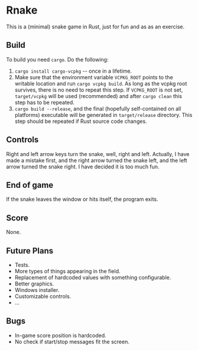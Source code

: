 # Rnake

This is a (minimal) snake game in Rust, just for fun and as as an exercise.

## Build

To build you need `cargo`. Do the following:

1. `cargo install cargo-vcpkg` -- once in a lifetime.
2. Make sure that the environment variable `VCPKG_ROOT` points to the writable location and run `cargo vcpkg build`. As long as the vcpkg root survives, there is no need to repeat this step. If `VCPKG_ROOT` is not set, `target/vcpkg` will be used (recommended) and after `cargo clean` this step has to be repeated.
3. `cargo build --release`, and the final (hopefully self-contained on all platforms) executable will be generated in `target/release` directory. This step should be repeated if Rust source code changes.

## Controls

Right and left arrow keys turn the snake, well, right and left. Actually, I have made a mistake first, and the right arrow turned the snake left, and the left arrow turned the snake right. I have decided it is too much fun.

## End of game

If the snake leaves the window or hits itself, the program exits.

## Score

None.

## Future Plans

- Tests.
- More types of things appearing in the field.
- Replacement of hardcoded values with something configurable.
- Better graphics.
- Windows installer.
- Customizable controls.
- ...

## Bugs

- In-game score position is hardcoded.
- No check if start/stop messages fit the screen.
